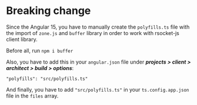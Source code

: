 # Breaking change

Since the Angular 15, you have to manually create the `polyfills.ts` file with the import of `zone.js` and `buffer` library in order to work with
rsocket-js client library.

Before all, run `npm i buffer`

Also, you have to add this in your `angular.json` file under **_projects > client > architect > build > options_**:

```
"polyfills": "src/polyfills.ts"
```

And finally, you have to add `"src/polyfills.ts"` in your `ts.config.app.json` file in the `files` array.

